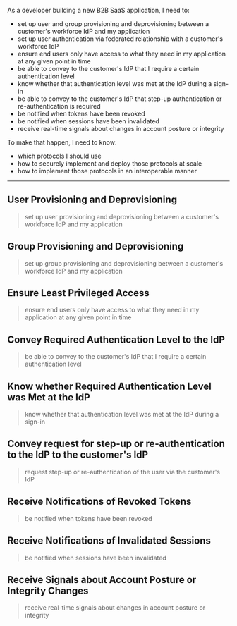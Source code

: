 As a developer building a new B2B SaaS application, I need to:

* set up user and group provisioning and deprovisioning between a customer's workforce IdP and my application
* set up user authentication via federated relationship with a customer's workforce IdP
* ensure end users only have access to what they need in my application at any given point in time
* be able to convey to the customer's IdP that I require a certain authentication level
* know whether that authentication level was met at the IdP during a sign-in
* be able to convey to the customer's IdP that step-up authentication or re-authentication is required
* be notified when tokens have been revoked
* be notified when sessions have been invalidated
* receive real-time signals about changes in account posture or integrity

To make that happen, I need to know:

* which protocols I should use
* how to securely implement and deploy those protocols at scale
* how to implement those protocols in an interoperable manner

---

## User Provisioning and Deprovisioning

> set up user provisioning and deprovisioning between a customer's workforce IdP and my application

## Group Provisioning and Deprovisioning

> set up group provisioning and deprovisioning between a customer's workforce IdP and my application

## Ensure Least Privileged Access

> ensure end users only have access to what they need in my application at any given point in time

## Convey Required Authentication Level to the IdP

> be able to convey to the customer's IdP that I require a certain authentication level

## Know whether Required Authentication Level was Met at the IdP

> know whether that authentication level was met at the IdP during a sign-in

## Convey request for step-up or re-authentication to the IdP to the customer's IdP 

> request step-up or re-authentication of the user via the customer's IdP

## Receive Notifications of Revoked Tokens

> be notified when tokens have been revoked

## Receive Notifications of Invalidated Sessions

> be notified when sessions have been invalidated

## Receive Signals about Account Posture or Integrity Changes

> receive real-time signals about changes in account posture or integrity


